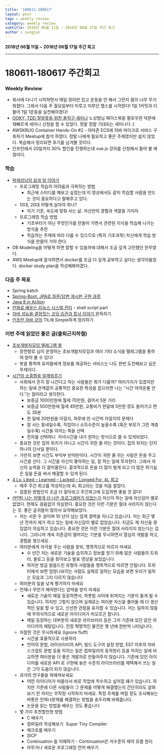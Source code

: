 ```yaml
---
title: '180611-180617'  
layout: post  
tags : weekly review
category: weekly review
subtitle: 2018년 06월 11일 ~ 2018년 06월 17일 주간 회고
author : sungjun
---
```


**2018년 06월 11일 ~ 2018년 06월 17일 주간 회고** 

---

# 180611-180617 주간회고

### Weekly Review
  - 회사에 다니기 시작하면서 매일 앉아만 있고 운동을 안 해서 그런지 몸이 너무 무거워졌다. 그래서 다음 주 월요일부터 미루고 미루던 헬스를 시작한다! 1일 1커밋과 더불어 1일 1운동을 실천해야겠다!
  - [OOKY, TDD 잘알못을 위한 돌직구 세미나](https://okky.kr/article/472375) 노상범님 페이스북을 팔로우한 덕분에 재빠르게 세미나 신청을 할 수 있었다. 정말 정말 기대되는 세미나다 :)
  - AWSKRUG Container Hands-On #2 - 아마존 ECS에 자바 마이크로 서비스 구축하기 Meetup에 참석 하였다. 정말 나에게 필요하고 좋은 주제였지만 쉽지 않았다. 복습해서 정리되면 후기를 남겨볼 것이다.
  - 인프런에서 20일까지 30% 할인을 진행하는데 vue.js 강의를 신청해서 들어 볼 예정이다.

### 학습
  - [박재성님의 삶과 일 이야기](https://www.youtube.com/playlist?list=PLqaSEyuwXkSoxouWmQKMHXYDozPiyjNXO)
    - 프로그래밍 학습의 어려움과 극복하는 방법
        - 최근에 스터디를 해보고 싶었는데 이 영상에서도 같이 학습할 사람을 만드는 것이 중요하다고 말해주고 있다.
    - 10대, 20대 어떻게 살아야 하나?
        - 자기 기준, 속도에 맞춰 사는 삶. 자신만의 경험과 색깔을 가지자
    - 프로그래밍 학습 방법
        - 기초부터가 아닌 무엇인가를 만들어 가면서 관련된 지식을 학습해 나가는 방식을 추천
        - 학습하는 주제에 따라 다를 수 있으므로 (특히 기초과목) 자신에게 학습 방식을 만들어 가야 한다.
  - DB Modeling을 어떻게 하면 잘할 수 있을까에 대해서 조금 깊게 고민했던 한주였다.
  - AWS Meetup에 참석하면서 docker를 조금 더 깊게 공부하고 싶다는 생각이들었다. docker study plan을 작성해봐야겠다.

### 다음 주 목표
- Spring batch
- [Spring-Boot, JPA로 질문/답변 게시판 구현 과정](https://www.slipp.net/wiki/pages/viewpage.action?pageId=25529113)
- [Java 8 in Action](http://book.naver.com/bookdb/book_detail.nhn?bid=8883567)
- [만화로 배우는 리눅스 시스템 관리](http://book.naver.com/bookdb/book_detail.nhn?bid=10995037) - shell script part
- [자바 성능을 결정짓는 코딩 습관과 튜닝 이야기 ](http://book.naver.com/bookdb/book_detail.nhn?bid=4441100) 완독하기
- [인프런 자바 강의](https://www.inflearn.com/course/%EC%8B%A4%EC%A0%84-%EC%9E%90%EB%B0%94-%EA%B0%95%EC%A2%8C/) TIL에 Simple하게 정리하기

### 이번 주에 읽었던 좋은 글(출퇴근지하철)
- [초보개발자모임 텔레그램 봇](https://telegram.me/devbeginner_bot) 
  - 창천향로 님이 운영하는 초보개발자모임과 여러 기타 소식을 텔레그램을 통하여 받아 볼 수 있다!
  - 봇을 통하여 유저들에게 정보를 제공하는 서비스는 나도 한번 도전해보고 싶은 주제이다.
- [시간의 소중함을 일깨워주기](https://m.post.naver.com/viewer/postView.nhn?volumeNo=15968355&memberNo=3443084)
  - 사회에서 흔히 잘 나간다고 하는 사람들은 뭐가 다를까? 여러가지가 있겠지만 하는 일에 관계없이 공통적인 중요한 특성을 꼽으라면 나는 "시간 아까운줄 안다."는 점이라고 생각한다. 
    - 보증금 1000만원에 월세 70만원, 걸어서 5분 거리
    - 보증금 500만원에 월세 45만원, 교통비가 한달에 5만원 정도 들어가고 편도 35분
    - 한 달에 20만원을 아낄지, 하루에 한 시간씩 아낄지의 문제다
    - 잘 사는 동네일수록, 직업이나 소득수준이 높을수록 (혹은 부모가 그런 계층일수록) 시간을 아끼는 쪽을 선택
    - 전자를 선택하니  저녁시간을 내가 원하는 방식으로 쓸 수 있게되었다.
  - 중요한 것은 집의 위치가 아니고 시간이 귀한 줄 아는 것이다. 집의 위치는 단지 하나의 단서일 뿐이다.
  - 가만히 보면 시간도 부익부 빈익빈이다. 시간이 귀한 줄 아는 사람은 돈을 주고 시간을 산다. 그 시간을 자신이 좋아하는 일, 잘 하는 일에 투자한다. 그래서 자신의 능력을 더 끌어올린다. 결과적으로 돈을 더 많이 벌게 되고 더 많은 하기싫은 일을 돈을 써서 해결할 수 있게 된다.
- [4 Ls: Liked – Learned – Lacked – Longed For, 4L 회고](http://www.funretrospectives.com/the-4-ls-liked-learned-lacked-longed-for/) 
  - 매주 주간 회고를 작성하는데 4L 회고라는 것을 처음 알았다.
  - 검증된 방법인지 조금 더 알아보고 주간회고에 도입하면 좋을 것 같다!
- [(번역) 나는 어떻게 더 나은 프로그래머가 되었는가](https://medium.com/@rinae/%EB%B2%88%EC%97%AD-%EB%82%98%EB%8A%94-%EC%96%B4%EB%96%BB%EA%B2%8C-%EB%8D%94-%EB%82%98%EC%9D%80-%ED%94%84%EB%A1%9C%EA%B7%B8%EB%9E%98%EB%A8%B8%EA%B0%80-%EB%90%98%EC%97%88%EB%8A%94%EA%B0%80-b84c45d8bf98) 자신이 하는 일에 자신감이 별로 없었다. 현재도 끊음없이 의심한다. 중요한 것은 이런 기분은 절대 사라지지 않는다는 것. 좋은 글귀들이 많아서 요약해보았다.
  - 저는 서른 두 살이며 10 년이 넘는 업계 경력을 지니고 있습니다. 저는 최근 몇 년 전까지 제가 하고 있는 일에 자신감이 별로 없었습니다. 지금도 제 자신을 끊임없이 의심하고 있습니다. 중요한 것은 이런 기분은 절대 사라지지 않는다는 겁니다. 그러니까 계속 자존감이 떨어지는 기분을 무시하면서 열심히 개발을 하고, 경험을 쌓으세요.
  - 여러분에게 자극을 주는 사람을 찾되, 맹목적으로 따르지 마세요
    - 수 년간 저는 새로운 기술을 습득하고 정보를 얻기 위해 많은 사람들의 트위터, 블로그 등을 찾아보고 발표 영상을 보았습니다.
    - 하지만 방금 말씀드린 유형의 사람들을 맹목적으로 따르면 안됩니다. 트위터에서 보면 엄청나보이는 사람도 실제로 일하는 모습을 보면 우리가 일하는 모습과 그리 다르지 않습니다
  - 여러분의 일을 낮게 평가하지 마세요
  - 언제나 무언가 해야한다는 압박을 받지 마세요
    - 새로운 기술이 매일 등장하면서, 하룻밤 사이에 뒤쳐지는 기분이 들게 될 수 있습니다. 하지만 그렇지 않으며 실제로는 여러분 자신을 풀어둘 때 더 생산적인 일을 할 수 있고, 신선한 관점을 유지할 수 있습니다. 저는 일하지 않을 때 무의식적으로 새로운 아이디어가 떠오르곤 합니다.
    - 매일 등장하는 대부분의 새로운 라이브러리 등은 그저 기존에 있던 같은 아이디어의 재탕입니다. 진정 혁명적인 물건은 몇 년에 한번씩 나타납니다. 
  - 자잘한 것은 무시하세요 (Ignore fluff)
    - 시간을 효율적으로 사용하라
    - 언어의 문법, 라이브러리의 API, 빌드 도구의 설정 방법, ES7 이후의 자바스크립트 문법 등을 익히는 일은 컴파일러의 동작원리 등을 익히는 일에 비교하면 여러분을 더 좋은 개발자로 만들어주지 않습니다. 기존에 있던 아이디어를 새로운 API 로 구현해 놓은 수준의 라이브러리를 채택해서 쓰는 일은 그닥 도움이 되지 않습니다. 
  - 과거의 연구물을 파헤쳐보세요
    - 어떤 아이디어가 떠올라서 바로 작업에 착수하고 싶어질 떄가 있습니다. 하지만 기존에 다른 사람들이 그 문제를 어떻게 해결했는지 간단히라도 살펴보기 전 까지는 무작정 시작하지 마세요. 특정 주제를 며칠 정도 조사해보는 버릇은 언제나문제를 해결하는 방법을 송두리째 바꿔줍니다.
    - 논문을 읽는 방법을 배우는 것도 좋습니다
  - 몇 가지 추천할만한 방법
    - C 배우기 
    - 컴파일러 작성해보기  Super Tiny Compiler
    - 매크로를 배우기 
    - SICP 
    - Continuation 을 이해하기 - Continuation은 저수준의 제어 흐름 원리
    - 아무거나 새로운 프로그래밍 언어 배우기
